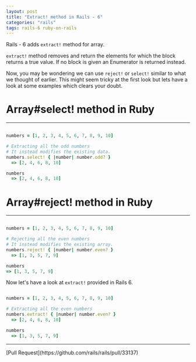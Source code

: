 ```yaml
---
layout: post
title: "Extract! method in Rails - 6"
categories: "rails"
tags: rails-6 ruby-on-rails
---
```


Rails - 6 adds `extract!` method for array.

`extract!` method removes and return the elements for which the block returns a true value.
If no block is given an Enumerator is returned instead.

Now, you may be wondering we can use `reject!` or `select!` similar to what we thought of earlier. This might seem tricky at the first look but lets have a look at some examples which clears your doubt.

<h1 class="light">Array#select! method in Ruby</h1>

---
```ruby

numbers = [1, 2, 3, 4, 5, 6, 7, 8, 9, 10]

# Extracting all the odd numbers
# It instead modifies the existing data.
numbers.select! { |number| number.odd? }
  => [2, 4, 6, 8, 10]

numbers
  => [2, 4, 6, 8, 10]
```

<h1 class="light">Array#reject! method in Ruby</h1>

---
```ruby

numbers = [1, 2, 3, 4, 5, 6, 7, 8, 9, 10]

# Rejecting all the even numbers
# It instead modifies the existing array.
numbers.reject! { |number| number.even? }
  => [1, 3, 5, 7, 9]

numbers
=> [1, 3, 5, 7, 9]
```
Now let's have a look at `extract!` provided in Rails 6.

```ruby

numbers = [1, 2, 3, 4, 5, 6, 7, 8, 9, 10]

# Extracting all the even numbers
numbers.extract! { |number| number.even? }
  => [2, 4, 6, 8, 10]

numbers
  => [1, 3, 5, 7, 9]

```
---
<span class="pull-right">
[Pull Request](https://github.com/rails/rails/pull/33137)
</span>
